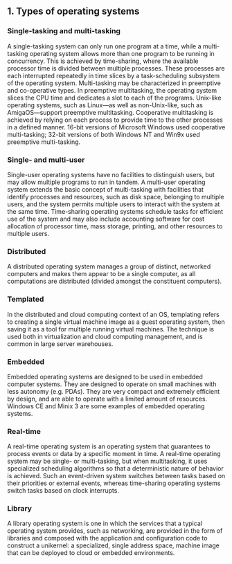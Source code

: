 ## 1. Types of operating systems

### Single-tasking and multi-tasking

A single-tasking system can only run one program at a time, while a multi-tasking operating system allows more than one program to be running in concurrency. This is achieved by time-sharing, where the available processor time is divided between multiple processes. These processes are each interrupted repeatedly in time slices by a task-scheduling subsystem of the operating system. Multi-tasking may be characterized in preemptive and co-operative types. In preemptive multitasking, the operating system slices the CPU time and dedicates a slot to each of the programs. Unix-like operating systems, such as Linux—as well as non-Unix-like, such as AmigaOS—support preemptive multitasking. Cooperative multitasking is achieved by relying on each process to provide time to the other processes in a defined manner. 16-bit versions of Microsoft Windows used cooperative multi-tasking; 32-bit versions of both Windows NT and Win9x used preemptive multi-tasking.

### Single- and multi-user

Single-user operating systems have no facilities to distinguish users, but may allow multiple programs to run in tandem. A multi-user operating system extends the basic concept of multi-tasking with facilities that identify processes and resources, such as disk space, belonging to multiple users, and the system permits multiple users to interact with the system at the same time. Time-sharing operating systems schedule tasks for efficient use of the system and may also include accounting software for cost allocation of processor time, mass storage, printing, and other resources to multiple users.

### Distributed

A distributed operating system manages a group of distinct, networked computers and makes them appear to be a single computer, as all computations are distributed (divided amongst the constituent computers).

### Templated

In the distributed and cloud computing context of an OS, templating refers to creating a single virtual machine image as a guest operating system, then saving it as a tool for multiple running virtual machines. The technique is used both in virtualization and cloud computing management, and is common in large server warehouses.

### Embedded

Embedded operating systems are designed to be used in embedded computer systems. They are designed to operate on small machines with less autonomy (e.g. PDAs). They are very compact and extremely efficient by design, and are able to operate with a limited amount of resources. Windows CE and Minix 3 are some examples of embedded operating systems.

### Real-time

A real-time operating system is an operating system that guarantees to process events or data by a specific moment in time. A real-time operating system may be single- or multi-tasking, but when multitasking, it uses specialized scheduling algorithms so that a deterministic nature of behavior is achieved. Such an event-driven system switches between tasks based on their priorities or external events, whereas time-sharing operating systems switch tasks based on clock interrupts.

### Library

A library operating system is one in which the services that a typical operating system provides, such as networking, are provided in the form of libraries and composed with the application and configuration code to construct a unikernel: a specialized, single address space, machine image that can be deployed to cloud or embedded environments. 

